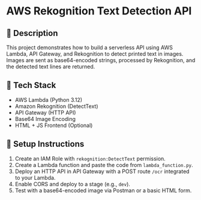 # AWS Rekognition Text Detection API

## 🧠 Description
This project demonstrates how to build a serverless API using AWS Lambda, API Gateway, and Rekognition to detect printed text in images. Images are sent as base64-encoded strings, processed by Rekognition, and the detected text lines are returned.

## 🧰 Tech Stack
- AWS Lambda (Python 3.12)
- Amazon Rekognition (DetectText)
- API Gateway (HTTP API)
- Base64 Image Encoding
- HTML + JS Frontend (Optional)

## 🚀 Setup Instructions
1. Create an IAM Role with `rekognition:DetectText` permission.
2. Create a Lambda function and paste the code from `lambda_function.py`.
3. Deploy an HTTP API in API Gateway with a POST route `/ocr` integrated to your Lambda.
4. Enable CORS and deploy to a stage (e.g., `dev`).
5. Test with a base64-encoded image via Postman or a basic HTML form.


